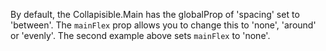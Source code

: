By default, the Collapisible.Main has the globalProp of 'spacing' set to 'between'. The `mainFlex` prop allows you to change this to 'none', 'around' or 'evenly'. The second example above sets `mainFlex` to 'none'.